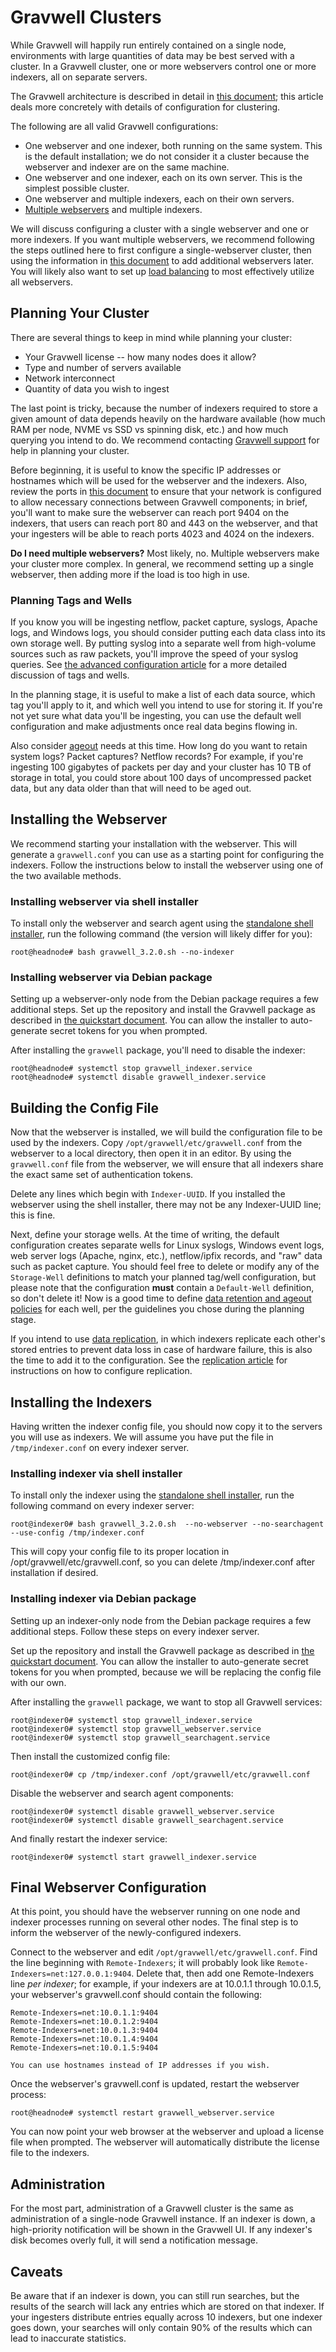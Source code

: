 # Gravwell Clusters

While Gravwell will happily run entirely contained on a single node, environments with large quantities of data may be best served with a cluster. In a Gravwell cluster, one or more webservers control one or more indexers, all on separate servers.

The Gravwell architecture is described in detail in [this document](/architecture/architecture); this article deals more concretely with details of configuration for clustering.

The following are all valid Gravwell configurations:

* One webserver and one indexer, both running on the same system. This is the default installation; we do not consider it a cluster because the webserver and indexer are on the same machine.
* One webserver and one indexer, each on its own server. This is the simplest possible cluster.
* One webserver and multiple indexers, each on their own servers.
* [Multiple webservers](/distributed/frontend) and multiple indexers.

We will discuss configuring a cluster with a single webserver and one or more indexers. If you want multiple webservers, we recommend following the steps outlined here to first configure a single-webserver cluster, then using the information in [this document](/distributed/frontend) to add additional webservers later. You will likely also want to set up [load balancing](loadbalancer.md) to most effectively utilize all webservers.

## Planning Your Cluster

There are several things to keep in mind while planning your cluster:

* Your Gravwell license -- how many nodes does it allow?
* Type and number of servers available
* Network interconnect
* Quantity of data you wish to ingest

The last point is tricky, because the number of indexers required to store a given amount of data depends heavily on the hardware available (how much RAM per node, NVME vs SSD vs spinning disk, etc.) and how much querying you intend to do. We recommend contacting [Gravwell support](mailto:support@gravwell.io) for help in planning your cluster.

Before beginning, it is useful to know the specific IP addresses or hostnames which will be used for the webserver and the indexers. Also, review the ports in [this document](/configuration/networking) to ensure that your network is configured to allow necessary connections between Gravwell components; in brief, you'll want to make sure the webserver can reach port 9404 on the indexers, that users can reach port 80 and 443 on the webserver, and that your ingesters will be able to reach ports 4023 and 4024 on the indexers.

**Do I need multiple webservers?** Most likely, no. Multiple webservers make your cluster more complex. In general, we recommend setting up a single webserver, then adding more if the load is too high in use. 

### Planning Tags and Wells

If you know you will be ingesting netflow, packet capture, syslogs, Apache logs, and Windows logs, you should consider putting each data class into its own storage well. By putting syslog into a separate well from high-volume sources such as raw packets, you'll improve the speed of your syslog queries. See [the advanced configuration article](configuration_tags_and_wells) for a more detailed discussion of tags and wells.

In the planning stage, it is useful to make a list of each data source, which tag you'll apply to it, and which well you intend to use for storing it. If you're not yet sure what data you'll be ingesting, you can use the default well configuration and make adjustments once real data begins flowing in.

Also consider [ageout](/configuration/ageout) needs at this time. How long do you want to retain system logs? Packet captures? Netflow records? For example, if you're ingesting 100 gigabytes of packets per day and your cluster has 10 TB of storage in total, you could store about 100 days of uncompressed packet data, but any data older than that will need to be aged out.

## Installing the Webserver

We recommend starting your installation with the webserver. This will generate a `gravwell.conf` you can use as a starting point for configuring the indexers. Follow the instructions below to install the webserver using one of the two available methods.

### Installing webserver via shell installer

To install only the webserver and search agent using the [standalone shell installer](/quickstart/downloads), run the following command (the version will likely differ for you):

```console
root@headnode# bash gravwell_3.2.0.sh --no-indexer
```

### Installing webserver via Debian package

Setting up a webserver-only node from the Debian package requires a few additional steps. Set up the repository and install the Gravwell package as described in [the quickstart document](debian_repo). You can allow the installer to auto-generate secret tokens for you when prompted.

After installing the `gravwell` package, you'll need to disable the indexer:

```console
root@headnode# systemctl stop gravwell_indexer.service
root@headnode# systemctl disable gravwell_indexer.service
```

## Building the Config File

Now that the webserver is installed, we will build the configuration file to be used by the indexers. Copy `/opt/gravwell/etc/gravwell.conf` from the webserver to a local directory, then open it in an editor. By using the `gravwell.conf` file from the webserver, we will ensure that all indexers share the exact same set of authentication tokens.

Delete any lines which begin with `Indexer-UUID`. If you installed the webserver using the shell installer, there may not be any Indexer-UUID line; this is fine.

Next, define your storage wells. At the time of writing, the default configuration creates separate wells for Linux syslogs, Windows event logs, web server logs (Apache, nginx, etc.), netflow/ipfix records, and "raw" data such as packet capture. You should feel free to delete or modify any of the `Storage-Well` definitions to match your planned tag/well configuration, but please note that the configuration **must** contain a `Default-Well` definition, so don't delete it! Now is a good time to define [data retention and ageout policies](/configuration/ageout) for each well, per the guidelines you chose during the planning stage.

If you intend to use [data replication](/configuration/replication), in which indexers replicate each other's stored entries to prevent data loss in case of hardware failure, this is also the time to add it to the configuration. See the [replication article](/configuration/replication) for instructions on how to configure replication.

## Installing the Indexers

Having written the indexer config file, you should now copy it to the servers you will use as indexers. We will assume you have put the file in `/tmp/indexer.conf` on every indexer server.

### Installing indexer via shell installer

To install only the indexer using the [standalone shell installer](/quickstart/downloads), run the following command on every indexer server:

```console
root@indexer0# bash gravwell_3.2.0.sh  --no-webserver --no-searchagent --use-config /tmp/indexer.conf
```

This will copy your config file to its proper location in /opt/gravwell/etc/gravwell.conf, so you can delete /tmp/indexer.conf after installation if desired.

### Installing indexer via Debian package

Setting up an indexer-only node from the Debian package requires a few additional steps. Follow these steps on every indexer server.

Set up the repository and install the Gravwell package as described in [the quickstart document](debian_repo). You can allow the installer to auto-generate secret tokens for you when prompted, because we will be replacing the config file with our own.

After installing the `gravwell` package, we want to stop all Gravwell services:

```console
root@indexer0# systemctl stop gravwell_indexer.service
root@indexer0# systemctl stop gravwell_webserver.service
root@indexer0# systemctl stop gravwell_searchagent.service
```

Then install the customized config file:

```console
root@indexer0# cp /tmp/indexer.conf /opt/gravwell/etc/gravwell.conf
```

Disable the webserver and search agent components:

```console
root@indexer0# systemctl disable gravwell_webserver.service
root@indexer0# systemctl disable gravwell_searchagent.service
```

And finally restart the indexer service:

```console
root@indexer0# systemctl start gravwell_indexer.service
```

## Final Webserver Configuration

At this point, you should have the webserver running on one node and indexer processes running on several other nodes. The final step is to inform the webserver of the newly-configured indexers.

Connect to the webserver and edit `/opt/gravwell/etc/gravwell.conf`. Find the line beginning with `Remote-Indexers`; it will probably look like `Remote-Indexers=net:127.0.0.1:9404`. Delete that, then add one Remote-Indexers line *per indexer*; for example, if your indexers are at 10.0.1.1 through 10.0.1.5, your webserver's gravwell.conf should contain the following:

```
Remote-Indexers=net:10.0.1.1:9404
Remote-Indexers=net:10.0.1.2:9404
Remote-Indexers=net:10.0.1.3:9404
Remote-Indexers=net:10.0.1.4:9404
Remote-Indexers=net:10.0.1.5:9404
```

```{note}
You can use hostnames instead of IP addresses if you wish.
```

Once the webserver's gravwell.conf is updated, restart the webserver process:

```console
root@headnode# systemctl restart gravwell_webserver.service
```

You can now point your web browser at the webserver and upload a license file when prompted. The webserver will automatically distribute the license file to the indexers.

## Administration

For the most part, administration of a Gravwell cluster is the same as administration of a single-node Gravwell instance. If an indexer is down, a high-priority notification will be shown in the Gravwell UI. If any indexer's disk becomes overly full, it will send a notification message.

## Caveats

Be aware that if an indexer is down, you can still run searches, but the results of the search will lack any entries which are stored on that indexer. If your ingesters distribute entries equally across 10 indexers, but one indexer goes down, your searches will only contain 90% of the results which can lead to inaccurate statistics.
